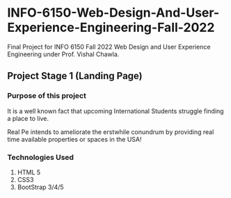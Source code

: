 # INFO-6150-Web-Design-And-User-Experience-Engineering-Fall-2022

Final Project for INFO 6150 Fall 2022 Web Design and User Experience Engineering under Prof. Vishal Chawla.

## Project Stage 1 (Landing Page)

### Purpose of this project

It is a well known fact that upcoming International Students struggle finding a place to live.
<br>

Real Pe intends to ameliorate the erstwhile conundrum by providing real time available properties or spaces in the USA!

### Technologies Used

1. HTML 5
2. CSS3
3. BootStrap 3/4/5
